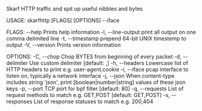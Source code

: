 Skarf HTTP traffic and spit up useful nibbles and bytes 


USAGE:
    skarfhttp [FLAGS] [OPTIONS] --iface <IFACE>

FLAGS:
        --help           Prints help information
    -l, --line-output    print all output on one comma delimited line
    -t, --timestamp      prepend 64-bit UNIX timestemp to output
    -V, --version        Prints version information

OPTIONS:
    -C, --chop <BYTES>             Chop BYTES from beginning of every packet
    -d, --delimiter <DELIMITER>    Use custom delimiter [default: ,]
    -h, --headers <headers>        Lowercase list of HTTP headers to print e.g. user-agent,cookie
    -i, --iface <IFACE>            pcap interface to listen on, typically a network interface
    -j, --json <KEY>               When content-type includes string 'json', print [boolean|number|string] values of
                                   these json keys
    -p, --port <PORT>              TCP port for bpf filter [default: 80]
    -q, --requests <requests>      List of request methods to match e.g. GET,POST [default: GET,POST]
    -s, --responses <responses>    List of response statuses to match e.g. 200,404


